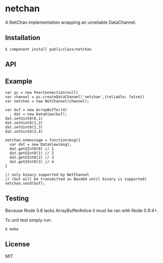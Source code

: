 
# netchan

  A NetChan implementation wrapping an unreliable DataChannel.

## Installation

    $ component install publicclass/netchan

## API


## Example

    var pc = new PeerConnection(null)
    var channel = pc.createDataChannel('netchan',{reliable: false})
    var netchan = new NetChannel(channel);

    var buf = new ArrayBuffer(4)
      , dat = new DataView(buf);
    dat.setUint8(0,1)
    dat.setUint8(1,2)
    dat.setUint8(2,3)
    dat.setUint8(3,4)

    netchan.onmessage = function(msg){
      var dat = new DataView(msg);
      dat.getUInt8(0) // 1
      dat.getUInt8(1) // 2
      dat.getUInt8(2) // 3
      dat.getUInt8(3) // 4
    }

    // only binary supported by NetChannel
    // (but will be transmitted as Base64 until binary is supported)
    netchan.send(buf);


## Testing

  Because Node 0.8 lacks ArrayBuffer#slice it must be ran with Node 0.9.4+.

  To unit test simply run:

    $ make


## License

  MIT
